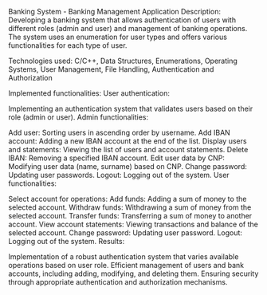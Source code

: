 Banking System - Banking Management Application
Description: Developing a banking system that allows authentication of users with different roles (admin and user) and management of banking operations. The system uses an enumeration for user types and offers various functionalities for each type of user.

Technologies used: C/C++, Data Structures, Enumerations, Operating Systems, User Management, File Handling, Authentication and Authorization

Implemented functionalities:
User authentication:

Implementing an authentication system that validates users based on their role (admin or user).
Admin functionalities:

Add user: Sorting users in ascending order by username.
Add IBAN account: Adding a new IBAN account at the end of the list.
Display users and statements: Viewing the list of users and account statements.
Delete IBAN: Removing a specified IBAN account.
Edit user data by CNP: Modifying user data (name, surname) based on CNP.
Change password: Updating user passwords.
Logout: Logging out of the system.
User functionalities:

Select account for operations:
Add funds: Adding a sum of money to the selected account.
Withdraw funds: Withdrawing a sum of money from the selected account.
Transfer funds: Transferring a sum of money to another account.
View account statements: Viewing transactions and balance of the selected account.
Change password: Updating user password.
Logout: Logging out of the system.
Results:

Implementation of a robust authentication system that varies available operations based on user role.
Efficient management of users and bank accounts, including adding, modifying, and deleting them.
Ensuring security through appropriate authentication and authorization mechanisms.
